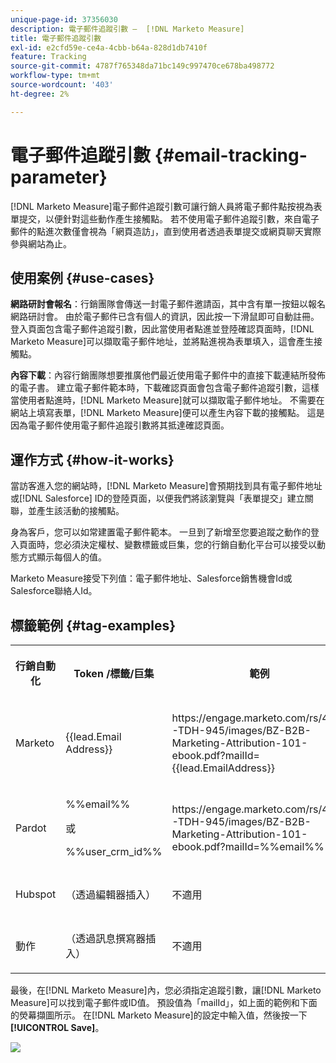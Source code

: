 ```yaml
---
unique-page-id: 37356030
description: 電子郵件追蹤引數 —  [!DNL Marketo Measure]
title: 電子郵件追蹤引數
exl-id: e2cfd59e-ce4a-4cbb-b64a-828d1db7410f
feature: Tracking
source-git-commit: 4787f765348da71bc149c997470ce678ba498772
workflow-type: tm+mt
source-wordcount: '403'
ht-degree: 2%

---
```


# 電子郵件追蹤引數 {#email-tracking-parameter}

[!DNL Marketo Measure]電子郵件追蹤引數可讓行銷人員將電子郵件點按視為表單提交，以便針對這些動作產生接觸點。 若不使用電子郵件追蹤引數，來自電子郵件的點進次數僅會視為「網頁造訪」，直到使用者透過表單提交或網頁聊天實際參與網站為止。

## 使用案例  {#use-cases}

**網路研討會報名**：行銷團隊會傳送一封電子郵件邀請函，其中含有單一按鈕以報名網路研討會。 由於電子郵件已含有個人的資訊，因此按一下滑鼠即可自動註冊。 登入頁面包含電子郵件追蹤引數，因此當使用者點進並登陸確認頁面時，[!DNL Marketo Measure]可以擷取電子郵件地址，並將點進視為表單填入，這會產生接觸點。

**內容下載**：內容行銷團隊想要推廣他們最近使用電子郵件中的直接下載連結所發佈的電子書。 建立電子郵件範本時，下載確認頁面會包含電子郵件追蹤引數，這樣當使用者點進時，[!DNL Marketo Measure]就可以擷取電子郵件地址。 不需要在網站上填寫表單，[!DNL Marketo Measure]便可以產生內容下載的接觸點。 這是因為電子郵件使用電子郵件追蹤引數將其抵達確認頁面。

## 運作方式 {#how-it-works}

當訪客進入您的網站時，[!DNL Marketo Measure]會預期找到具有電子郵件地址或[!DNL Salesforce] ID的登陸頁面，以便我們將該瀏覽與「表單提交」建立關聯，並產生該活動的接觸點。

身為客戶，您可以如常建置電子郵件範本。 一旦到了新增至您要追蹤之動作的登入頁面時，您必須決定權杖、變數標籤或巨集，您的行銷自動化平台可以接受以動態方式顯示每個人的值。

Marketo Measure接受下列值：電子郵件地址、Salesforce銷售機會Id或Salesforce聯絡人Id。

## 標籤範例 {#tag-examples}

<table> 
 <colgroup> 
  <col> 
  <col> 
  <col> 
  <col> 
 </colgroup> 
 <tbody> 
  <tr> 
   <th><p>行銷自動化</p></th> 
   <th><p>Token /標籤/巨集 </p></th> 
   <th><p>範例</p></th> 
   <th><p>支援材料</p></th> 
  </tr> 
  <tr> 
   <td><p>Marketo</p></td> 
   <td><p>{{lead.Email Address}} </p></td> 
   <td><p>https://engage.marketo.com/rs/460-TDH-945/images/BZ-B2B-Marketing-Attribution-101-ebook.pdf?mailId={{lead.EmailAddress}}</p></td> 
   <td><p>https://experienceleague.adobe.com/docs/marketo/using/product-docs/demand-generation/landing-pages/personalizing-landing-pages/tokens-overview.html</p></td> 
  </tr> 
  <tr> 
   <td><p>Pardot</p></td> 
   <td><p>%%email%% </p><p>或</p><p>%%user_crm_id%%</p></td> 
   <td><p>https://engage.marketo.com/rs/460-TDH-945/images/BZ-B2B-Marketing-Attribution-101-ebook.pdf?mailId=%%email%%</p></td> 
   <td><p>https://help.salesforce.com/s/articleView?language=en_US&amp;id=pardot_variable_tags_reference.htm&amp;type=5</p></td> 
  </tr> 
  <tr> 
   <td><p>Hubspot</p></td> 
   <td><p>（透過編輯器插入）</p></td> 
   <td><p>不適用</p></td> 
   <td><p>https://knowledge.hubspot.com/website-pages/personalize-your-content</p></td> 
  </tr> 
  <tr> 
   <td><p>動作</p></td> 
   <td><p>（透過訊息撰寫器插入）</p></td> 
   <td><p>不適用</p></td> 
   <td><p>https://connect.act-on.com/hc/en-us/articles/360033436074-How-to-Personalize-Email-Content-with-CRM-Data</p></td> 
  </tr> 
 </tbody> 
</table>

最後，在[!DNL Marketo Measure]內，您必須指定追蹤引數，讓[!DNL Marketo Measure]可以找到電子郵件或ID值。 預設值為「mailId」，如上面的範例和下面的熒幕擷圖所示。 在[!DNL Marketo Measure]的設定中輸入值，然後按一下&#x200B;**[!UICONTROL Save]**。

![](assets/one.png)
